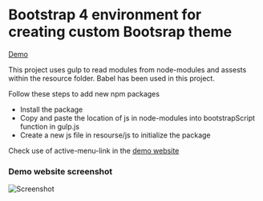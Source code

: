 # Bootstrap 4 environment for creating custom Bootsrap theme

[Demo](https://vigorous-liskov-c8f200.netlify.app/)

This project uses gulp to read modules from node-modules and assests within the resource folder. Babel has been used in this project. 

Follow these steps to add new npm packages
- Install the package
- Copy and paste the location of js in node-modules into bootstrapScript function in gulp.js 
- Create a new js file in resourse/js to initialize the package

Check use of active-menu-link in the [demo website](https://github.com/ritwikmathlearner/camptrue)

### Demo website screenshot

![Screenshot](https://github.com/ritwikmathlearner/camptrue/blob/master/resources/img/screenshot.png?raw=true)